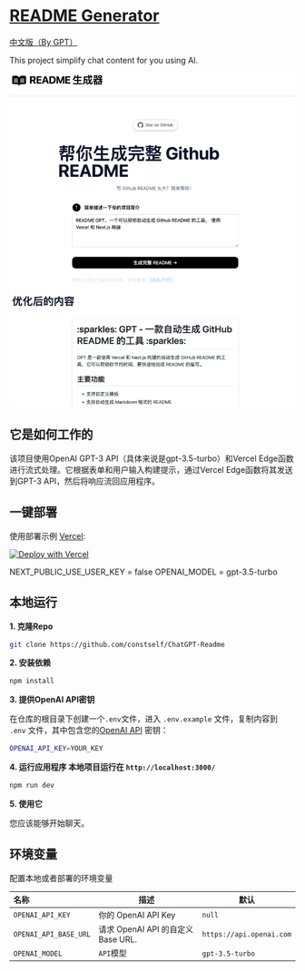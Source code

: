 # [README Generator](https://readme.rustc.cloud/)

[中文版（By GPT）](./README-zh_CN.md)

This project simplify chat content for you using AI.

[![README Generator](./public/screenshot.png)](https://readme.rustc.cloud/zh)

## 它是如何工作的

该项目使用OpenAI GPT-3 API（具体来说是gpt-3.5-turbo）和Vercel Edge函数进行流式处理。它根据表单和用户输入构建提示，通过Vercel Edge函数将其发送到GPT-3 API，然后将响应流回应用程序。

## 一键部署

使用部署示例 [Vercel](https://vercel.com?utm_source=github&utm_medium=readme&utm_campaign=vercel-examples):

[![Deploy with Vercel](https://vercel.com/button)](https://vercel.com/new/clone?repository-url=https://vercel.com/new/clone?repository-url=https://github.com/constself/ChatGPT-Readme&env=OPENAI_API_KEY,NEXT_PUBLIC_USE_USER_KEY,OPENAI_MODEL&project-name=readme_gpt&repo-name=readme_gpt)

NEXT_PUBLIC_USE_USER_KEY = false
OPENAI_MODEL = gpt-3.5-turbo

<!-- https://www.seotraininglondon.org/gpt3-business-email-generator/ -->

## 本地运行

**1. 克隆Repo**

```bash
git clone https://github.com/constself/ChatGPT-Readme
```

**2. 安装依赖**

```bash
npm install
```

**3. 提供OpenAI API密钥**

在仓库的根目录下创建一个`.env`文件，进入 `.env.example` 文件，复制内容到 `.env` 文件，其中包含您的[OpenAI API](https://platform.openai.com/account/api-keys) 密钥：

```bash
OPENAI_API_KEY=YOUR_KEY
```

**4. 运行应用程序 本地项目运行在 `http://localhost:3000/`**

```bash
npm run dev
```

**5. 使用它**

您应该能够开始聊天。

## 环境变量

配置本地或者部署的环境变量

| 名称                  | 描述                               | 默认                     |
| :-------------------- | ---------------------------------- | ------------------------ |
| `OPENAI_API_KEY`      | 你的 OpenAI API Key                | `null`                   |
| `OPENAI_API_BASE_URL` | 请求 OpenAI API 的自定义 Base URL. | `https://api.openai.com` |
| `OPENAI_MODEL`        | `API`模型                          | `gpt-3.5-turbo`          |
